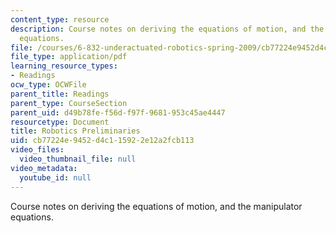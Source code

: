 ```yaml
---
content_type: resource
description: Course notes on deriving the equations of motion, and the manipulator
  equations.
file: /courses/6-832-underactuated-robotics-spring-2009/cb77224e9452d4c115922e12a2fcb113_MIT6_832s09_read_appA.pdf
file_type: application/pdf
learning_resource_types:
- Readings
ocw_type: OCWFile
parent_title: Readings
parent_type: CourseSection
parent_uid: d49b78fe-f56d-f97f-9681-953c45ae4447
resourcetype: Document
title: Robotics Preliminaries
uid: cb77224e-9452-d4c1-1592-2e12a2fcb113
video_files:
  video_thumbnail_file: null
video_metadata:
  youtube_id: null
---
```

Course notes on deriving the equations of motion, and the manipulator equations.